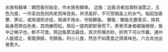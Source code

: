 水族有鳞单：鳞而鱼形始全，作水族有鳞单。
边鱼：边鱼活者加酒秋油蒸之，玉色为度，一作呆白色则肉老而味变矣。并须盖好，不可受锅盖上的水气。临起加香蕈、笋尖，或用酒煎亦佳，用酒不用水，号假鲫鱼。
鲫鱼：鲫鱼先要善买，择其扁身而带白色者，其肉嫩而松。熟后一提肉即卸骨而下。黑脊浑身者崛强槎枒，鱼中之喇子也，断不可食。照边鱼蒸法最佳，其次煎嘆亦妙。折肉下可以作羹，通州人能煨之，骨尾俱酥，号酥鱼。利小儿食，然总不如蒸食之得真味也。六合龙池出者愈大。